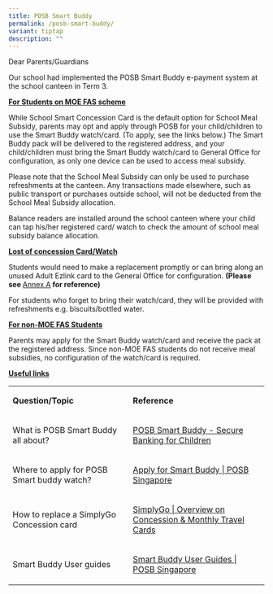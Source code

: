 ```yaml
---
title: POSB Smart Buddy
permalink: /posb-smart-buddy/
variant: tiptap
description: ""
---
```

<p>Dear Parents/Guardians</p>
<p>Our school had implemented the POSB Smart Buddy e-payment system at the
school canteen in Term 3.</p>
<p><strong><u>For Students on MOE FAS scheme</u></strong>
</p>
<p>While School Smart Concession Card is the default option for School Meal
Subsidy, parents may opt and apply through POSB for your child/children
to use the Smart Buddy watch/card. (To apply, see the links below.) The
Smart Buddy pack will be delivered to the registered address, and your
child/children must bring the Smart Buddy watch/card to General Office
for configuration, as only one device can be used to access meal subsidy.</p>
<p>Please note that the School Meal Subsidy can only be used to purchase
refreshments at the canteen. Any transactions made elsewhere, such as public
transport or purchases outside school, will not be deducted from the School
Meal Subsidy allocation.</p>
<p>Balance readers are installed around the school canteen where your child
can tap his/her registered card/ watch to check the amount of school meal
subsidy balance allocation.</p>
<p><strong><u>Lost of concession Card/Watch</u></strong>
</p>
<p>Students would need to make a replacement promptly or can bring along
an unused Adult Ezlink card to the General Office for configuration. <strong>(Please see </strong>
<a href="https://drive.google.com/file/d/1uSHfFbbsbgHk8tQZbohZ-pbMi9jUJBAj/view?usp=sharing" rel="noopener nofollow" target="_blank">Annex A</a><strong> for reference)</strong>
</p>
<p>For students who forget to bring their watch/card, they will be provided
with refreshments e.g. biscuits/bottled water.</p>
<p><strong><u>For non-MOE FAS Students</u></strong>
</p>
<p>Parents may apply for the Smart Buddy watch/card and receive the pack
at the registered address. Since non-MOE FAS students do not receive meal
subsidies, no configuration of the watch/card is required.</p>
<p><strong><u>Useful links</u></strong>
</p>
<table style="minWidth: 50px">
<colgroup>
<col>
<col>
</colgroup>
<tbody>
<tr>
<td rowspan="1" colspan="1">
<p><strong>Question/Topic</strong>
</p>
</td>
<td rowspan="1" colspan="1">
<p><strong>Reference</strong>
</p>
</td>
</tr>
<tr>
<td rowspan="1" colspan="1">
<p>What is POSB Smart Buddy all about?</p>
</td>
<td rowspan="1" colspan="1">
<p><a href="https://www.posb.com.sg/personal/deposits/bank-with-ease/posb-smart-buddy" rel="noopener noreferrer nofollow" target="_blank">POSB Smart Buddy - Secure Banking for Children</a>
</p>
</td>
</tr>
<tr>
<td rowspan="1" colspan="1">
<p>Where to apply for POSB Smart buddy watch?</p>
</td>
<td rowspan="1" colspan="1">
<p><a href="https://www.posb.com.sg/personal/support/bank-posb-smartbuddy-apply.html" rel="noopener noreferrer nofollow" target="_blank">Apply for Smart Buddy | POSB Singapore</a>
</p>
</td>
</tr>
<tr>
<td rowspan="1" colspan="1">
<p>How to replace a SimplyGo Concession card</p>
</td>
<td rowspan="1" colspan="1">
<p><a href="https://www.simplygo.com.sg/concession-monthly-travel-cards/?tab=pills-CardReplacement-tab" rel="noopener noreferrer nofollow" target="_blank">SimplyGo | Overview on Concession &amp; Monthly Travel Cards</a>
</p>
</td>
</tr>
<tr>
<td rowspan="1" colspan="1">
<p>Smart Buddy User guides</p>
</td>
<td rowspan="1" colspan="1">
<p><a href="https://www.posb.com.sg/personal/support/bank-posb-smartbuddy-user-guide.html" rel="noopener noreferrer nofollow" target="_blank">Smart Buddy User Guides | POSB Singapore</a>
</p>
</td>
</tr>
</tbody>
</table>
<p></p>